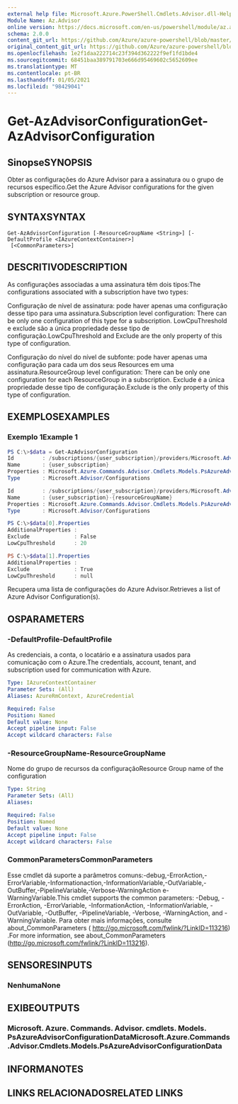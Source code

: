 ```yaml
---
external help file: Microsoft.Azure.PowerShell.Cmdlets.Advisor.dll-Help.xml
Module Name: Az.Advisor
online version: https://docs.microsoft.com/en-us/powershell/module/az.advisor/get-azadvisorconfiguration
schema: 2.0.0
content_git_url: https://github.com/Azure/azure-powershell/blob/master/src/Advisor/Advisor/help/Get-AzAdvisorConfiguration.md
original_content_git_url: https://github.com/Azure/azure-powershell/blob/master/src/Advisor/Advisor/help/Get-AzAdvisorConfiguration.md
ms.openlocfilehash: 1e2f1daa222714c23f394d362222f9ef1fd1bde4
ms.sourcegitcommit: 68451baa389791703e666d95469602c5652609ee
ms.translationtype: MT
ms.contentlocale: pt-BR
ms.lasthandoff: 01/05/2021
ms.locfileid: "98429041"
---
```

# <span data-ttu-id="004fc-101">Get-AzAdvisorConfiguration</span><span class="sxs-lookup"><span data-stu-id="004fc-101">Get-AzAdvisorConfiguration</span></span>

## <span data-ttu-id="004fc-102">Sinopse</span><span class="sxs-lookup"><span data-stu-id="004fc-102">SYNOPSIS</span></span>
<span data-ttu-id="004fc-103">Obter as configurações do Azure Advisor para a assinatura ou o grupo de recursos específico.</span><span class="sxs-lookup"><span data-stu-id="004fc-103">Get the Azure Advisor configurations for the given subscription or resource group.</span></span>

## <span data-ttu-id="004fc-104">SYNTAX</span><span class="sxs-lookup"><span data-stu-id="004fc-104">SYNTAX</span></span>

```
Get-AzAdvisorConfiguration [-ResourceGroupName <String>] [-DefaultProfile <IAzureContextContainer>]
 [<CommonParameters>]
```

## <span data-ttu-id="004fc-105">DESCRITIVO</span><span class="sxs-lookup"><span data-stu-id="004fc-105">DESCRIPTION</span></span>
<span data-ttu-id="004fc-106">As configurações associadas a uma assinatura têm dois tipos:</span><span class="sxs-lookup"><span data-stu-id="004fc-106">The configurations associated with a subscription have two types:</span></span>

<span data-ttu-id="004fc-107">Configuração de nível de assinatura: pode haver apenas uma configuração desse tipo para uma assinatura.</span><span class="sxs-lookup"><span data-stu-id="004fc-107">Subscription level configuration: There can be only one configuration of this type for a subscription.</span></span> <span data-ttu-id="004fc-108">LowCpuThreshold e exclude são a única propriedade desse tipo de configuração.</span><span class="sxs-lookup"><span data-stu-id="004fc-108">LowCpuThreshold and Exclude are the only property of this type of configuration.</span></span>

<span data-ttu-id="004fc-109">Configuração do nível do nível de subfonte: pode haver apenas uma configuração para cada um dos seus Resources em uma assinatura.</span><span class="sxs-lookup"><span data-stu-id="004fc-109">ResourceGroup level configuration: There can be only one configuration for each ResourceGroup in a subscription.</span></span> <span data-ttu-id="004fc-110">Exclude é a única propriedade desse tipo de configuração.</span><span class="sxs-lookup"><span data-stu-id="004fc-110">Exclude is the only property of this type of configuration.</span></span>

## <span data-ttu-id="004fc-111">EXEMPLOS</span><span class="sxs-lookup"><span data-stu-id="004fc-111">EXAMPLES</span></span>

### <span data-ttu-id="004fc-112">Exemplo 1</span><span class="sxs-lookup"><span data-stu-id="004fc-112">Example 1</span></span>
```powershell
PS C:\>$data = Get-AzAdvisorConfiguration
Id         : /subscriptions/{user_subscription}/providers/Microsoft.Advisor/configurations/{user_subscription}
Name       : {user_subscription}
Properties : Microsoft.Azure.Commands.Advisor.Cmdlets.Models.PsAzureAdvisorConfigurationProperties
Type       : Microsoft.Advisor/Configurations

Id         : /subscriptions/{user_subscription}/providers/Microsoft.Advisor/configurations/{user_subscription}-{resourceGroupName}
Name       : {user_subscription}-{resourceGroupName}
Properties : Microsoft.Azure.Commands.Advisor.Cmdlets.Models.PsAzureAdvisorConfigurationProperties
Type       : Microsoft.Advisor/Configurations

PS C:\>$data[0].Properties
AdditionalProperties :
Exclude              : False
LowCpuThreshold      : 20

PS C:\>$data[1].Properties
AdditionalProperties :
Exclude              : True
LowCpuThreshold      : null

```
<span data-ttu-id="004fc-113">Recupera uma lista de configurações do Azure Advisor.</span><span class="sxs-lookup"><span data-stu-id="004fc-113">Retrieves a list of Azure Advisor Configuration(s).</span></span>

## <span data-ttu-id="004fc-114">OS</span><span class="sxs-lookup"><span data-stu-id="004fc-114">PARAMETERS</span></span>

### <span data-ttu-id="004fc-115">-DefaultProfile</span><span class="sxs-lookup"><span data-stu-id="004fc-115">-DefaultProfile</span></span>
<span data-ttu-id="004fc-116">As credenciais, a conta, o locatário e a assinatura usados para comunicação com o Azure.</span><span class="sxs-lookup"><span data-stu-id="004fc-116">The credentials, account, tenant, and subscription used for communication with Azure.</span></span>

```yaml
Type: IAzureContextContainer
Parameter Sets: (All)
Aliases: AzureRmContext, AzureCredential

Required: False
Position: Named
Default value: None
Accept pipeline input: False
Accept wildcard characters: False
```

### <span data-ttu-id="004fc-117">-ResourceGroupName</span><span class="sxs-lookup"><span data-stu-id="004fc-117">-ResourceGroupName</span></span>
<span data-ttu-id="004fc-118">Nome do grupo de recursos da configuração</span><span class="sxs-lookup"><span data-stu-id="004fc-118">Resource Group name of the configuration</span></span>

```yaml
Type: String
Parameter Sets: (All)
Aliases:

Required: False
Position: Named
Default value: None
Accept pipeline input: False
Accept wildcard characters: False
```

### <span data-ttu-id="004fc-119">CommonParameters</span><span class="sxs-lookup"><span data-stu-id="004fc-119">CommonParameters</span></span>
<span data-ttu-id="004fc-120">Esse cmdlet dá suporte a parâmetros comuns:-debug,-ErrorAction,-ErrorVariable,-Informationaction,-InformationVariable,-OutVariable,-OutBuffer,-PipelineVariable,-Verbose-WarningAction e-WarningVariable.</span><span class="sxs-lookup"><span data-stu-id="004fc-120">This cmdlet supports the common parameters: -Debug, -ErrorAction, -ErrorVariable, -InformationAction, -InformationVariable, -OutVariable, -OutBuffer, -PipelineVariable, -Verbose, -WarningAction, and -WarningVariable.</span></span>
<span data-ttu-id="004fc-121">Para obter mais informações, consulte about_CommonParameters ( http://go.microsoft.com/fwlink/?LinkID=113216) .</span><span class="sxs-lookup"><span data-stu-id="004fc-121">For more information, see about_CommonParameters (http://go.microsoft.com/fwlink/?LinkID=113216).</span></span>

## <span data-ttu-id="004fc-122">SENSORES</span><span class="sxs-lookup"><span data-stu-id="004fc-122">INPUTS</span></span>

### <span data-ttu-id="004fc-123">Nenhuma</span><span class="sxs-lookup"><span data-stu-id="004fc-123">None</span></span>

## <span data-ttu-id="004fc-124">EXIBE</span><span class="sxs-lookup"><span data-stu-id="004fc-124">OUTPUTS</span></span>

### <span data-ttu-id="004fc-125">Microsoft. Azure. Commands. Advisor. cmdlets. Models. PsAzureAdvisorConfigurationData</span><span class="sxs-lookup"><span data-stu-id="004fc-125">Microsoft.Azure.Commands.Advisor.Cmdlets.Models.PsAzureAdvisorConfigurationData</span></span>

## <span data-ttu-id="004fc-126">INFORMA</span><span class="sxs-lookup"><span data-stu-id="004fc-126">NOTES</span></span>

## <span data-ttu-id="004fc-127">LINKS RELACIONADOS</span><span class="sxs-lookup"><span data-stu-id="004fc-127">RELATED LINKS</span></span>
